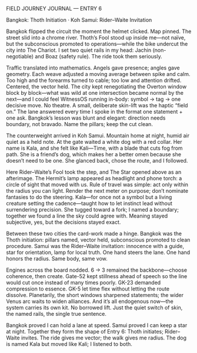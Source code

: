 FIELD JOURNEY JOURNAL — ENTRY 6

Bangkok: Thoth Initiation · Koh Samui: Rider–Waite Invitation

Bangkok flipped the circuit the moment the helmet clicked. Map pinned. The street slid into a chrome river. Thoth’s Fool stood up inside me—not naïve, but the subconscious promoted to operations—while the bike undercut the city into The Chariot. I set two quiet rails in my head: Jachin (non-negotiable) and Boaz (safety rule). The ride took them seriously.

Traffic translated into mathematics. Angels gave presence; angles gave geometry. Each weave adjusted a moving average between spike and calm. Too high and the forearms turned to cable; too low and attention drifted. Centered, the vector held. The city kept renegotiating the Overton window block by block—what was wild at one intersection became normal by the next—and I could feel WitnessOS running in-body: symbol → tag → one decisive move. No theatre. A small, deliberate skin-lift was the haptic “field on.” The lane answered every time I spoke in the format one statement + one ask. Bangkok’s lesson was blunt and elegant: direction needs boundary, not bravado. Name the pillars; keep the cut clean.

The counterweight arrived in Koh Samui. Mountain home at night, humid air quiet as a held note. At the gate waited a white dog with a red collar. Her name is Kala, and she felt like Kali—Time, with a blade that cuts fog from path. She is a friend’s dog, which makes her a better omen because she doesn’t need to be one. She glanced back, chose the route, and I followed.

Here Rider–Waite’s Fool took the step, and The Star opened above as an afterimage. The Hermit’s lamp appeared as headlight and phone torch: a circle of sight that moved with us. Rule of travel was simple: act only within the radius you can light. Render the next meter on purpose; don’t nominate fantasies to do the steering. Kala—for once not a symbol but a living creature setting the cadence—taught how to let instinct lead without surrendering precision. She tugged toward a fork; I named a boundary; together we found a line the sky could agree with. Meaning stayed subjective, yes, but the decisions stayed exact.

Between these two cities the card-work made a hinge. Bangkok was the Thoth initiation: pillars named, vector held, subconscious promoted to clean procedure. Samui was the Rider–Waite invitation: innocence with a guide, star for orientation, lamp for local truth. One hand steers the lane. One hand honors the radius. Same body, same vow.

Engines across the board nodded. 6 → 3 remained the backbone—choose coherence, then create. Gate-52 kept stillness ahead of speech so the line would cut once instead of many times poorly. GK-23 demanded compression to essence. GK-5 let time flex without letting the route dissolve. Planetarily, the short windows sharpened statements; the wider Venus arc waits to widen alliances. And it’s all endogenous now—the system carries its own kit. No borrowed lift. Just the quiet switch of skin, the named rails, the single true sentence.

Bangkok proved I can hold a lane at speed. Samui proved I can keep a star at night. Together they form the shape of Entry 6: Thoth initiates; Rider–Waite invites. The ride gives me vector; the walk gives me radius. The dog is named Kala but moved like Kali; I listened to both.

